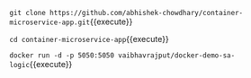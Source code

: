 `git clone https://github.com/abhishek-chowdhary/container-microservice-app.git`{{execute}}


`cd container-microservice-app`{{execute}}


`docker run -d -p 5050:5050 vaibhavrajput/docker-demo-sa-logic`{{execute}}



